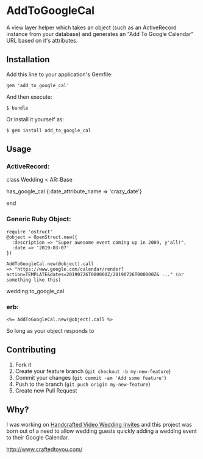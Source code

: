 # AddToGoogleCal

A view layer helper which takes an object (such as an ActiveRecord instance from your database) and generates an "Add To Google Calendar" URL based on it's attributes.

## Installation

Add this line to your application's Gemfile:

    gem 'add_to_google_cal'

And then execute:

    $ bundle

Or install it yourself as:

    $ gem install add_to_google_cal

## Usage

### ActiveRecord:

class Wedding < AR::Base

  has_google_cal {:date_attribute_name => 'crazy_date'}

end

### Generic Ruby Object:

    require 'ostruct'
    @object = OpenStruct.new({
      :description => "Super awesome event coming up in 2009, y'all!",
      :date => '2019-03-07'
    })

    AddToGoogleCal.new(@object).call
    => "https://www.google.com/calendar/render?action=TEMPLATE&dates=20190726T000000Z/20190726T000000Z& ..." (or something like this)

wedding.to_google_cal

### erb:

    <%= AddToGoogleCal.new(@object).call %>

So long as your object responds to

## Contributing

1. Fork it
2. Create your feature branch (`git checkout -b my-new-feature`)
3. Commit your changes (`git commit -am 'Add some feature'`)
4. Push to the branch (`git push origin my-new-feature`)
5. Create new Pull Request



## Why?

I was working on [Handcrafted Video Wedding Invites](http://www.craftedtoyou.com/) and this project was born out of a need to allow wedding guests quickly adding a wedding event to their Google Calendar.

http://www.craftedtoyou.com/
